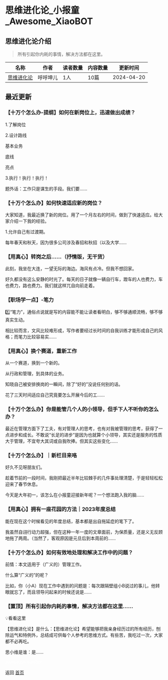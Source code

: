 # 思维进化论_小报童_Awesome_XiaoBOT

## 思维进化论介绍
> 所有引起你内耗的事情，解决方法都在这里。  
  


|名称|作者|读者数量|内容数量|更新时间|
|---|---|---|---|---|
|[思维进化论](https://xiaobot.net/p/siweijinhualun?refer=0b133df9-27dc-423b-8101-639049001c13)|呼呼坤儿|1人|10篇|2024-04-20|

## 最近更新
### 【十万个怎么办-提纲】如何在新岗位上，迅速做出成绩？

1.了解岗位

2.设计路线

基本业务

底线

亮点

3.执行！执行！执行！

题外话：工作只是谋生的手段。我们要......

### 【十万个怎么办】如何快速适应新的岗位？

大家知道，我最近换了新的岗位。用了一个月左右的时间，做到了快速适应。给大家介绍一下我的经验。

1.允许自己有过渡期。

每年春天和秋天，因为很多公司涉及春招和秋招（以及大学......

### 【用真心】转岗之后……（抒情版，无干货）

此刻，我坐在大连，一望无际的海边。海风有点冷。但我不想回家。

好久都没有这么安静的时光了。每天的日子就像一辆自行车，蹬车的人也费力，车也费力，路也费力。我们就这样兀自向前走着。

### 【职场学一点】-笔力

1️⃣“笔力”，通俗点说就是写的内容能不能让读者看明白，够不够通顺流畅，够不够真实生动。

相比较而言，文风比较难形成，写作者要经过长时间的自我训练才能形成自己的风格；而笔力比较容易实......

### 【用真心】换个赛道，重新工作

从一个赛道，换到一个新的。

从行政和管理，到具体的业务。

知晓自己被安排换岗的一瞬间，除了“好的”没说任何别的话。

花了三天时间适应自己究竟要怎么开展今后的工......

### 【十万个怎么办】你是能管几个人的小领导，但手下人不听你的怎么办？

最近在管理方面下了工夫，有对管理人的思考，也有对我被管理的思考，获得了一点进步和成长。不敢说“长足的进步”是因为也就算个小领导，其实还是服务的性质大于管理，不宜夸大其词或自我吹捧。但其实这些变化......

### 【十万个怎么办】｜新栏目来咯

好久不见呀朋友们。

趁着节前的一段时间，我刚把最近半年比较棘手的几件事处理清楚，于是轻轻松松迎来了春节休息。

今天是大年初一，该怎么在小报童迎接新年呢？一个想法跑入我的脑......

### 【用真心】拥有一座花园的方法｜2023年度总结

能在现在这个时候看见的年度总结，基本都是出自拖延症的笔下了。

我虽然自诩行动力超强，但在这种一年一度的文章面前，为保质量，还是义无反顾地拖了两周。（当然了，客观原因是元旦后到本周前的......

### 【十万个怎么办】如何有效地处理和解决工作中的问题？

前情：本文适用于（广义的）管理工作。

什么算“广义的”的呢？

比如，你（小A）现在工作中遇到的问题是：每次跟隔壁组小B说过的事儿，他转眼就忘了，而且领导问起来的时候还说是......

### 【置顶】所有引起你内耗的事情，解决方法都在这里……

💡看看这里

【思维进化论】是什么：【思维进化论】希望能够把我亲身经历过的所有经历，刨除运气和特例外，总结成可供每个人参考的思维方式。有些苦，我吃过一次，大家都不必再吃。

思小维是谁：是......


<a href="https://github.com/Reno9527/awesome-xiaobot" style="color: white; text-decoration: none;">awesome-xiaobot</a>

返回 [首页](../README.md)
